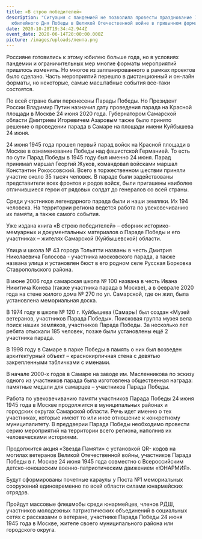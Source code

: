```yaml
---
title: «В строю победителей»
description: "Ситуация с пандемией не позволила провести празднование 75-ого
  юбилейного Дня Победы в Великой Отечественной войне в привычном формате. "
date: 2020-10-28T19:34:42.944Z
event_date: 2020-06-14T20:00:00.000Z
picture: /images/uploads/лента.png
---
```

Россияне готовились к этому юбилею больше года, но в условиях пандемии и ограничительных мер многие   форматы мероприятий пришлось изменить. Но многое из запланированного в рамках проектов  было сделано. Часть мероприятий перешло в дистанционный и он-лайн форматы, но некоторые, самые масштабные события все-таки состоятся.

По всей стране были перенесены Парады Победы. Но Президент России Владимир Путин назначил дату проведения парада на Красной площади в Москве 24 июня 2020 года. Губернатором Самарской области Дмитрием Игоревичем Азаровым также было принято решение о проведении парада в Самаре на площади имени Куйбышева 24 июня. 

24 июня 1945 года прошел первый парад войск на Красной площади в Москве в ознаменование Победы над фашистской Германией. То есть по сути Парад Победы в 1945 году был именно 24 июня. Парад принимал маршал Георгий Жуков, командовал войсками маршал Константин Рокоссовский. Всего в торжественном шествии приняли участие около 35 тысяч человек. В параде были задействованы представители всех фронтов и родов войск, были пригашены наиболее отличившиеся герои от рядовых солдат до генералов со всей страны.

Среди участников легендарного парада были и наши земляки. Их 194 человека. На территории региона ведется работа по увековечиванию их памяти, а также самого события.

Уже издана книга «В строю победителей» – сборник историко-мемуарных и документальных материалов о Параде Победы и его участниках – жителях Самарской (Куйбышевской) области.

Улица и школа № 43 города Тольятти названы в честь Дмитрия Николаевича Голосова - участника московского парада, а также названа улица и установлен бюст в его родном селе Русская Борковка Ставропольского района.

В июне 2006 года самарская школа № 100 названа в честь Ивана Никитича Конева (также участника парада в Москве), а в феврале 2020 года на стене жилого дома № 270 по ул. Самарской, где он жил, была установлена мемориальная доска.

В 1974 году в школе № 120 г. Куйбышева (Самары) был создан «Музей ветеранов, участников Парада Победы». Поисковая группа музея вела поиск наших земляков, участников Парада Победы. За несколько лет ребята отыскали 185 человек, позже были установлены ещё 2 участника парада.

В 1998 году в Самаре в парке Победы в память о них был возведен архитектурный объект – краснокирпичная стена с девятью закрепленными табличками с именами.

В начале 2000-х годов в Самаре на заводе им. Масленникова по эскизу одного из участников парада была изготовлена общественная награда: памятные медали для самарцев – участников Парада Победы.

Работа по увековечиванию памяти участников Парада Победы 24 июня 1945 года в Москве продолжится в муниципальных районах и городских округах Самарской области. Речь идет именно о тех участниках, которые имеют то или иное отношение к конкретному муниципалитету. В преддверии Парада Победы необходимо провести серию мероприятий на территории всего региона, наполнив их человеческими историями.

Продолжится акция «Звезда Памяти» с установкой QR- кодов на могилах ветеранов Великой Отечественной войны, участников Парада Победы в г. Москве 24 июня 1945 года совместно с Всероссийским детско-юношеским военно-патриотическим движением «ЮНАРМИЯ».

Будут сформированы почетные караулы у Поста №1 мемориальных сооружений единовременно по всей области силами юнармейских отрядов.

Пройдут массовые флешмобы среди юнармейцев, членов РДШ, участников молодежных патриотических объединений в социальных сетях с рассказами о ветеране, участнике Парада Победы 24 июня 1945 года в Москве, жителе своего муниципального района или городского округа.